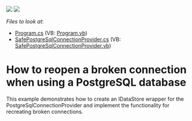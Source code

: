 <!-- default badges list -->
[![](https://img.shields.io/badge/Open_in_DevExpress_Support_Center-FF7200?style=flat-square&logo=DevExpress&logoColor=white)](https://supportcenter.devexpress.com/ticket/details/E3086)
[![](https://img.shields.io/badge/📖_How_to_use_DevExpress_Examples-e9f6fc?style=flat-square)](https://docs.devexpress.com/GeneralInformation/403183)
<!-- default badges end -->
<!-- default file list -->
*Files to look at*:

* [Program.cs](./CS/Program.cs) (VB: [Program.vb](./VB/Program.vb))
* [SafePostgreSqlConnectionProvider.cs](./CS/SafePostgreSqlConnectionProvider.cs) (VB: [SafePostgreSqlConnectionProvider.vb](./VB/SafePostgreSqlConnectionProvider.vb))
<!-- default file list end -->
# How to reopen a broken connection when using a PostgreSQL database


<p>This example demonstrates how to create an IDataStore wrapper for the PostgreSqlConnectionProvider and implement the functionality for recreating broken connections.</p>

<br/>


